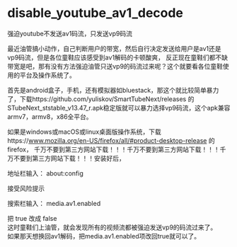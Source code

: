 # disable_youtube_av1_decode
强迫youtube不发送av1码流，只发送vp9码流 
  
最近油管搞小动作，自己判断用户的带宽，然后自行决定发送给用户是av1还是vp9码流，但是各位童鞋应该感受到av1解码的卡顿酸爽， 反正现在童鞋们都不缺带宽是吧，那有没有方法强迫油管只送vp9的码流过来呢？这个就要看各位童鞋使用的平台及操作系统了。  
  
首先是android盒子，手机，还有模拟器如bluestack，那这个就比较简单暴力了，下载https://github.com/yuliskov/SmartTubeNext/releases 的STubeNext_ststable_v13.47_r.apk稳定版就可以暴力选择vp9码流，这个apk兼容armv7，armv8，x86全平台。   
  
如果是windows或macOS或linux桌面版操作系统，下载https://www.mozilla.org/en-US/firefox/all/#product-desktop-release 的firefox， 
千万不要到第三方网站下载！！！千万不要到第三方网站下载！！！千万不要到第三方网站下载！！！安装好后，  
  
地址栏输入： about:config  
  
接受风险提示  
  
搜索栏输入： media.av1.enabled  
  
把 true 改成 false  
这时童鞋们上油管，就会发现所有的视频流都被强迫发送vp9的码流过来了。  
如果那天想换回av1解码，把media.av1.enabled项改回true就可以了。  
  
